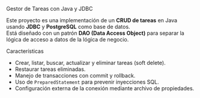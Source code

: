 Gestor de Tareas con Java y JDBC

Este proyecto es una implementación de un **CRUD de tareas** en Java usando **JDBC** y **PostgreSQL** como base de datos.  
Está diseñado con un patrón **DAO (Data Access Object)** para separar la lógica de acceso a datos de la lógica de negocio.

Características

- Crear, listar, buscar, actualizar y eliminar tareas (soft delete).
- Restaurar tareas eliminadas.
- Manejo de transacciones con commit y rollback.
- Uso de `PreparedStatement` para prevenir inyecciones SQL.
- Configuración externa de la conexión mediante archivo de propiedades.
